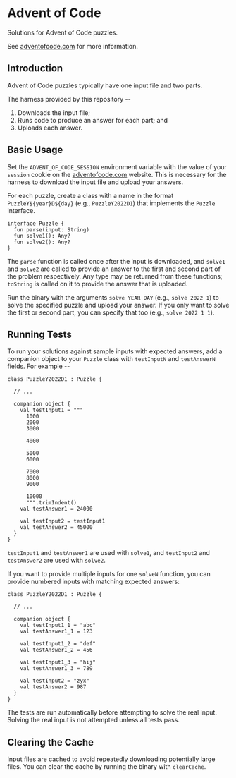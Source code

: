 # Advent of Code

Solutions for Advent of Code puzzles.

See [adventofcode.com](https://adventofcode.com/) for more information.

## Introduction

Advent of Code puzzles typically have one input file and two parts.

The harness provided by this repository --

1. Downloads the input file;
2. Runs code to produce an answer for each part; and
3. Uploads each answer.

## Basic Usage

Set the `ADVENT_OF_CODE_SESSION` environment variable with the value of your
`session` cookie on the [adventofcode.com](https://adventofcode.com/) website. This
is necessary for the harness to download the input file and upload your answers.

For each puzzle, create a class with a name in the format `PuzzleY${year}D${day}`
(e.g., `PuzzleY2022D1`) that implements the `Puzzle` interface.

```
interface Puzzle {
  fun parse(input: String)
  fun solve1(): Any?
  fun solve2(): Any?
}
```

The `parse` function is called once after the input is downloaded, and `solve1` and
`solve2` are called to provide an answer to the first and second part of the
problem respectively. Any type may be returned from these functions; `toString` is
called on it to provide the answer that is uploaded.

Run the binary with the arguments `solve YEAR DAY` (e.g., `solve 2022 1`) to solve
the specified puzzle and upload your answer. If you only want to solve the first or
second part, you can specify that too (e.g., `solve 2022 1 1`).

## Running Tests

To run your solutions against sample inputs with expected answers, add a companion
object to your `Puzzle` class with `testInputN` and `testAnswerN` fields. For
example --

```
class PuzzleY2022D1 : Puzzle {

  // ...

  companion object {
    val testInput1 = """
      1000
      2000
      3000
      
      4000
      
      5000
      6000
      
      7000
      8000
      9000
      
      10000
      """.trimIndent()
    val testAnswer1 = 24000

    val testInput2 = testInput1
    val testAnswer2 = 45000
  }
}
```

`testInput1` and `testAnswer1` are used with `solve1`, and `testInput2` and
`testAnswer2` are used with `solve2`.

If you want to provide multiple inputs for one `solveN` function, you can provide
numbered inputs with matching expected answers:

```
class PuzzleY2022D1 : Puzzle {

  // ...

  companion object {
    val testInput1_1 = "abc"
    val testAnswer1_1 = 123

    val testInput1_2 = "def"
    val testAnswer1_2 = 456
    
    val testInput1_3 = "hij"
    val testAnswer1_3 = 789

    val testInput2 = "zyx"
    val testAnswer2 = 987
  }
}
```

The tests are run automatically before attempting to solve the real input. Solving
the real input is not attempted unless all tests pass.

## Clearing the Cache

Input files are cached to avoid repeatedly downloading potentially large files. You
can clear the cache by running the binary with `clearCache`.
